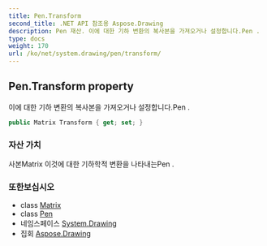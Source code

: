 ```yaml
---
title: Pen.Transform
second_title: .NET API 참조용 Aspose.Drawing
description: Pen 재산. 이에 대한 기하 변환의 복사본을 가져오거나 설정합니다.Pen .
type: docs
weight: 170
url: /ko/net/system.drawing/pen/transform/
---
```

## Pen.Transform property

이에 대한 기하 변환의 복사본을 가져오거나 설정합니다.Pen .

```csharp
public Matrix Transform { get; set; }
```

### 자산 가치

사본Matrix 이것에 대한 기하학적 변환을 나타내는Pen .

### 또한보십시오

* class [Matrix](../../../system.drawing.drawing2d/matrix/)
* class [Pen](../)
* 네임스페이스 [System.Drawing](../../pen/)
* 집회 [Aspose.Drawing](../../../)


